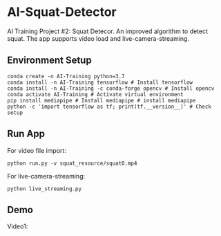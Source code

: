 # AI-Squat-Detector
AI Training Project #2: Squat Detecor. An improved algorithm to detect squat. The app supports video load and live-camera-streaming. 

## Environment Setup

    conda create -n AI-Training python=3.7 
    conda install -n AI-Training tensorflow # Install tensorflow 
    conda install -n AI-Training -c conda-forge opencv # Install opencv
    conda activate AI-Training # Activate virtual environment
    pip install mediapipe # Install mediapipe # install mediapipe
    python -c 'import tensorflow as tf; print(tf.__version__)' # Check setup

## Run App
   

For video file import:
    
    python run.py -v squat_resource/squat0.mp4
For live-camera-streaming:

    python live_streaming.py

## Demo

Video1:
